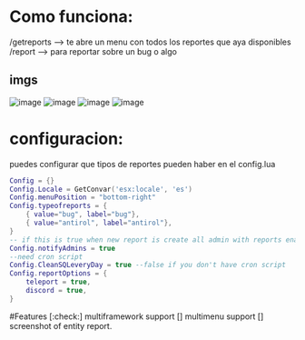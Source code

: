 # Como funciona:
/getreports --> te abre un menu con todos los reportes que aya disponibles \
/report --> para reportar sobre un bug o algo

## imgs
![image](https://user-images.githubusercontent.com/73949396/235352285-7e36dd68-8f1f-4cff-9e0b-2f6c0f84e5d4.png)
![image](https://user-images.githubusercontent.com/73949396/235352302-549d6dc5-69f5-4e4a-94f0-5b80cd5f010d.png)
![image](https://user-images.githubusercontent.com/73949396/235352310-73a25204-38e1-497a-bf57-af4ffabd7f89.png)
![image](https://user-images.githubusercontent.com/73949396/235352314-c4e2c7f2-57f7-426b-a14a-9c1874ae2940.png)



# configuracion:
puedes configurar que tipos de reportes pueden haber en el config.lua 

```lua
Config = {}
Config.Locale = GetConvar('esx:locale', 'es')
Config.menuPosition = "bottom-right"
Config.typeofreports = {
    { value="bug", label="bug"},
    { value="antirol", label="antirol"},
}
-- if this is true when new report is create all admin with reports enabled recibed a notify with the new report
Config.notifyAdmins = true
--need cron script
Config.CleanSQLeveryDay = true --false if you don't have cron script
Config.reportOptions = {
    teleport = true,
    discord = true,
}
```

#Features
[:check:] multiframework support
[] multimenu support
[] screenshot of entity report.

